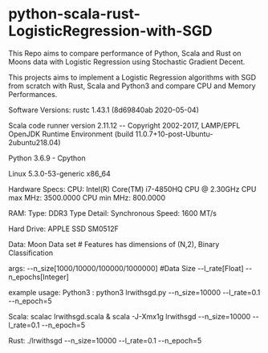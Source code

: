 # python-scala-rust-LogisticRegression-with-SGD
This Repo aims to compare performance of Python, Scala and Rust on Moons data with Logistic Regression using Stochastic Gradient Decent.

This projects aims to implement a Logistic Regression algorithms with SGD from scratch with Rust, Scala and Python3 and compare CPU and Memory Performances.

Software Versions:
rustc 1.43.1 (8d69840ab 2020-05-04)

Scala code runner version 2.11.12 -- Copyright 2002-2017, LAMP/EPFL
OpenJDK Runtime Environment (build 11.0.7+10-post-Ubuntu-2ubuntu218.04)

Python 3.6.9 - Cpython

Linux 5.3.0-53-generic x86_64

Hardware Specs:
CPU:
Intel(R) Core(TM) i7-4850HQ CPU @ 2.30GHz
CPU max MHz:         3500.0000
CPU min MHz:         800.0000

RAM:
Type: DDR3
Type Detail: Synchronous
Speed: 1600 MT/s

Hard Drive:
APPLE SSD SM0512F

Data: Moon Data set # Features has dimensions of (N,2), Binary Classification

args: 
--n_size[1000/10000/100000/1000000] #Data Size 
--l_rate[Float]
--n_epochs[Integer]

example usage:
Python3 : python3 lrwithsgd.py --n_size=10000 --l_rate=0.1 --n_epoch=5

Scala: scalac lrwithsgd.scala & scala -J-Xmx1g lrwithsgd --n_size=10000 --l_rate=0.1 --n_epoch=5

Rust: ./lrwithsgd --n_size=10000 --l_rate=0.1 --n_epoch=5


